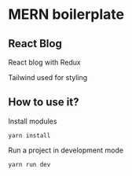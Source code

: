 # MERN boilerplate

## React Blog

React blog with Redux

Tailwind used for styling

## How to use it?
Install modules
```
yarn install
```

Run a project in development mode
```
yarn run dev
```
